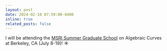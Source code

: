 ```yaml
---
layout: post
date: 2024-02-10 07:59:00-0400
inline: true
related_posts: false
---
```


I will be attending the [MSRI Summer Graduate School](https://www.slmath.org/summer-schools#description_summer_graduate_school) on Algebraic Curves at Berkeley, CA (July 8-19)! ☀️

